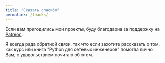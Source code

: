 ```yaml
---
title: "Сказать спасибо"
permalink: /thanks/
---
```


Если вам пригодились мои проекты, буду благодарна за поддержку на [Patreon](https://patreon.com/natenka).

Я всегда рада обратной связи, так что если захотите рассказать о том, как курс или книга
"Python для сетевых инженеров" помогла лично Вам, с удовольствием почитаю об этом.


